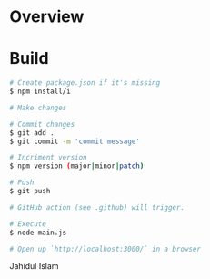 # Overview

# Build

```bash
# Create package.json if it's missing
$ npm install/i

# Make changes

# Commit changes
$ git add .
$ git commit -m 'commit message'

# Incriment version
$ npm version (major|minor|patch)

# Push
$ git push

# GitHub action (see .github) will trigger.
```

```bash
# Execute
$ node main.js

# Open up `http://localhost:3000/` in a browser
```
Jahidul Islam